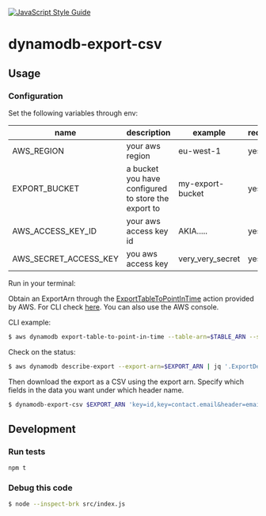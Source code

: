 [![JavaScript Style Guide](https://cdn.rawgit.com/standard/standard/master/badge.svg)](https://github.com/standard/standard)

# dynamodb-export-csv

## Usage

### Configuration

Set the following variables through env:

| name                  | description                                         | example                                                       | required |
|-----------------------|-----------------------------------------------------|---------------------------------------------------------------|----------|
| AWS_REGION            | your aws region                                     | eu-west-1                                                     | yes      |
| EXPORT_BUCKET         | a bucket you have configured to store the export to | my-export-bucket                                     | yes      |
| AWS_ACCESS_KEY_ID     |  your aws access key id                     | AKIA.....                                                     | yes      |
| AWS_SECRET_ACCESS_KEY | you aws access key                          | very_very_secret                                              | yes      |

Run in your terminal: 

Obtain an ExportArn through the [ExportTableToPointInTime](https://docs.aws.amazon.com/amazondynamodb/latest/APIReference/API_ExportTableToPointInTime.html) action provided by AWS. For CLI check [here](https://docs.aws.amazon.com/cli/latest/reference/dynamodb/export-table-to-point-in-time.html). You can also use the AWS console.

CLI example: 

```bash
$ aws dynamodb export-table-to-point-in-time --table-arn=$TABLE_ARN --s3-bucket=export-bucket | jq '.ExportDescription.ExportArn'
```

Check on the status:

```bash
$ aws dynamodb describe-export --export-arn=$EXPORT_ARN | jq '.ExportDescription.ExportStatus'
```

Then download the export as a CSV using the export arn. Specify which fields in the data you want under which header name.

```bash
$ dynamodb-export-csv $EXPORT_ARN 'key=id,key=contact.email&header=email'
```

## Development

### Run tests

```
npm t

```

### Debug this code

```bash
$ node --inspect-brk src/index.js
```
